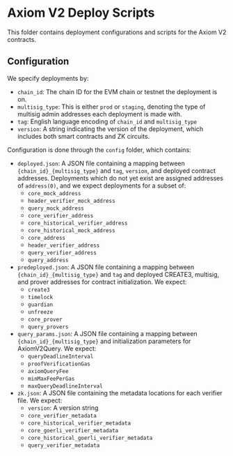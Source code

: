 # Axiom V2 Deploy Scripts

This folder contains deployment configurations and scripts for the Axiom V2 contracts.

## Configuration

We specify deployments by:

- `chain_id`: The chain ID for the EVM chain or testnet the deployment is on.
- `multisig_type`: This is either `prod` or `staging`, denoting the type of multisig admin addresses each deployment is made with.
- `tag`: English language encoding of `chain_id` and `multisig_type`
- `version`: A string indicating the version of the deployment, which includes both smart contracts and ZK circuits.

Configuration is done through the `config` folder, which contains:

- `deployed.json`: A JSON file containing a mapping between `{chain_id}_{multisig_type}` and `tag`, `version`, and deployed contract addresses. Deployments which do not yet exist are assigned addresses of `address(0)`, and we expect deployments for a subset of:
  - `core_mock_address`
  - `header_verifier_mock_address`
  - `query_mock_address`
  - `core_verifier_address`
  - `core_historical_verifier_address`
  - `core_historical_mock_address`
  - `core_address`
  - `header_verifier_address`
  - `query_verifier_address`
  - `query_address`
- `predeployed.json`: A JSON file containing a mapping between `{chain_id}_{multisig_type}` and `tag` and deployed CREATE3, multisig, and prover addresses for contract initialization. We expect:
  - `create3`
  - `timelock`
  - `guardian`
  - `unfreeze`
  - `core_prover`
  - `query_provers`
- `query_params.json`: A JSON file containing a mapping between `{chain_id}_{multisig_type}` and initialization parameters for AxiomV2Query. We expect:
  - `queryDeadlineInterval`
  - `proofVerificationGas`
  - `axiomQueryFee`
  - `minMaxFeePerGas`
  - `maxQueryDeadlineInterval`
- `zk.json`: A JSON file containing the metadata locations for each verifier file. We expect:
  - `version`: A version string
  - `core_verifier_metadata`
  - `core_historical_verifier_metadata`
  - `core_goerli_verifier_metadata`
  - `core_historical_goerli_verifier_metadata`
  - `query_verifier_metadata`
